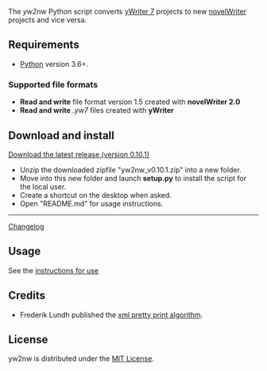 The *yw2nw* Python script converts [yWriter 7](http://spacejock.com/yWriter7.html) projects to new [novelWriter](https://novelwriter.io/) projects and vice versa.


## Requirements

- [Python](https://www.python.org/) version 3.6+.

### Supported file formats

- **Read and write** file format version 1.5 created with **novelWriter 2.0**
- **Read and write** *.yw7* files created with **yWriter**

## Download and install

[Download the latest release (version 0.10.1)](https://raw.githubusercontent.com/peter88213/yw2nw/main/dist/yw2nw_v0.10.1.zip)

- Unzip the downloaded zipfile "yw2nw_v0.10.1.zip" into a new folder.
- Move into this new folder and launch **setup.py** to install the script for the local user.
- Create a shortcut on the desktop when asked.
- Open "README.md" for usage instructions.

------------------------------------------------------------------

[Changelog](changelog)

## Usage

See the [instructions for use](usage)

## Credits

- Frederik Lundh published the [xml pretty print algorithm](http://effbot.org/zone/element-lib.htm#prettyprint).

## License

yw2nw is distributed under the [MIT License](http://www.opensource.org/licenses/mit-license.php).
